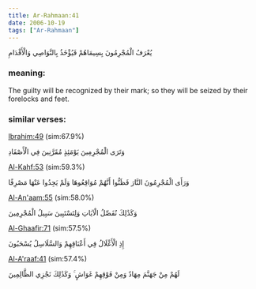 ```yaml
---
title: Ar-Rahmaan:41
date: 2006-10-19
tags: ["Ar-Rahmaan"]
---
```

يُعْرَفُ الْمُجْرِمُونَ بِسِيمَاهُمْ فَيُؤْخَذُ بِالنَّوَاصِي وَالْأَقْدَامِ
### meaning: 
The guilty will be recognized by their mark; so they will be seized by their forelocks and feet.
### similar verses: 

[Ibrahim:49](/14/49) (sim:67.9%)

وَتَرَى الْمُجْرِمِينَ يَوْمَئِذٍ مُقَرَّنِينَ فِي الْأَصْفَادِ

[Al-Kahf:53](/18/53) (sim:59.3%)

وَرَأَى الْمُجْرِمُونَ النَّارَ فَظَنُّوا أَنَّهُمْ مُوَاقِعُوهَا وَلَمْ يَجِدُوا عَنْهَا مَصْرِفًا

[Al-An'aam:55](/6/55) (sim:58.0%)

وَكَذَٰلِكَ نُفَصِّلُ الْآيَاتِ وَلِتَسْتَبِينَ سَبِيلُ الْمُجْرِمِينَ

[Al-Ghaafir:71](/40/71) (sim:57.5%)

إِذِ الْأَغْلَالُ فِي أَعْنَاقِهِمْ وَالسَّلَاسِلُ يُسْحَبُونَ

[Al-A'raaf:41](/7/41) (sim:57.4%)

لَهُمْ مِنْ جَهَنَّمَ مِهَادٌ وَمِنْ فَوْقِهِمْ غَوَاشٍ ۚ وَكَذَٰلِكَ نَجْزِي الظَّالِمِينَ
